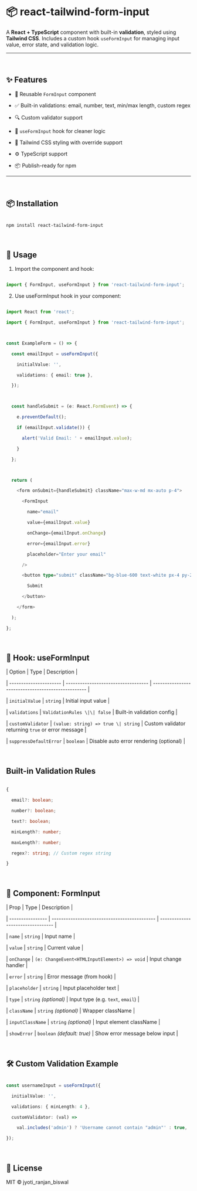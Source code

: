 # 📦 react-tailwind-form-input



A **React + TypeScript** component with built-in **validation**, styled using **Tailwind CSS**. Includes a custom hook `useFormInput` for managing input value, error state, and validation logic.



---



<br />





## ✨ Features



- 🧩 Reusable `FormInput` component

- ✅ Built-in validations: email, number, text, min/max length, custom regex

- 🔍 Custom validator support

- 🧠 `useFormInput` hook for cleaner logic

- 🎨 Tailwind CSS styling with override support

- ⚙️ TypeScript support

- 📦 Publish-ready for npm



---



<br />



## 📦 Installation



```bash

npm install react-tailwind-form-input

```



<br />





## 🚀 Usage

1. Import the component and hook:

```typescript

import { FormInput, useFormInput } from 'react-tailwind-form-input';

```

2. Use useFormInput hook in your component:

```typescript

import React from 'react';

import { FormInput, useFormInput } from 'react-tailwind-form-input';



const ExampleForm = () => {

  const emailInput = useFormInput({

    initialValue: '',

    validations: { email: true },

  });



  const handleSubmit = (e: React.FormEvent) => {

    e.preventDefault();

    if (emailInput.validate()) {

      alert('Valid Email: ' + emailInput.value);

    }

  };



  return (

    <form onSubmit={handleSubmit} className="max-w-md mx-auto p-4">

      <FormInput

        name="email"

        value={emailInput.value}

        onChange={emailInput.onChange}

        error={emailInput.error}

        placeholder="Enter your email"

      />

      <button type="submit" className="bg-blue-600 text-white px-4 py-2 rounded">

        Submit

      </button>

    </form>

  );

};

```



<br />





## 🔧 Hook: useFormInput

| Option                 | Type                                | Description                                        |

| ---------------------- | ----------------------------------- | -------------------------------------------------- |

| `initialValue`         | `string`                            | Initial input value                                |

| `validations`          | `ValidationRules \|\| false`                   | Built-in validation config                         |

| `customValidator`      | `(value: string) => true \| string` | Custom validator returning `true` or error message |

| `suppressDefaultError` | `boolean`                           | Disable auto error rendering (optional)            |





<br />



## Built-in Validation Rules

```typescript

{

  email?: boolean;

  number?: boolean;

  text?: boolean;

  minLength?: number;

  maxLength?: number;

  regex?: string; // Custom regex string

}

```



<br />



## 🧩 Component: FormInput

| Prop             | Type                                         | Description                       |

| ---------------- | -------------------------------------------- | --------------------------------- |

| `name`           | `string`                                     | Input name                        |

| `value`          | `string`                                     | Current value                     |

| `onChange`       | `(e: ChangeEvent<HTMLInputElement>) => void` | Input change handler              |

| `error`          | `string`                                     | Error message (from hook)         |

| `placeholder`    | `string`                                     | Input placeholder text            |

| `type`           | `string` *(optional)*                        | Input type (e.g. `text`, `email`) |

| `className`      | `string` *(optional)*                        | Wrapper className                 |

| `inputClassName` | `string` *(optional)*                        | Input element className           |

| `showError`      | `boolean` *(default: true)*                  | Show error message below input    |



<br />



## 🛠 Custom Validation Example

```typescript

const usernameInput = useFormInput({

  initialValue: '',

  validations: { minLength: 4 },

  customValidator: (val) =>

    val.includes('admin') ? 'Username cannot contain "admin"' : true,

});

```



<br />



## 📄 License




MIT © jyoti_ranjan_biswal